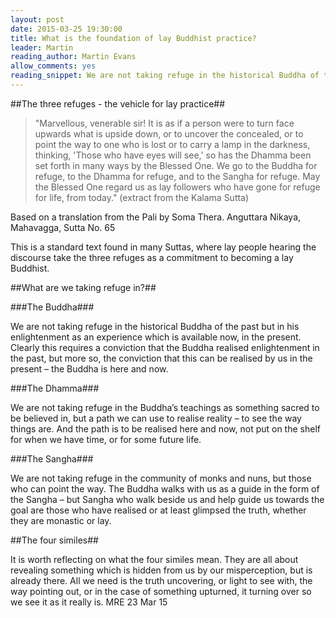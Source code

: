 ```yaml
---
layout: post
date: 2015-03-25 19:30:00
title: What is the foundation of lay Buddhist practice?
leader: Martin
reading_author: Martin Evans
allow_comments: yes
reading_snippet: We are not taking refuge in the historical Buddha of the past but in his enlightenment as an experience which is available now, in the present.
---
```

##The three refuges - the vehicle for lay practice##

>"Marvellous, venerable sir! It is as if a person were to turn face upwards what is upside down, or to uncover the concealed, or to point the way to one who is lost or to carry a lamp in the darkness, thinking, 'Those who have eyes will see,' so has the Dhamma been set forth in many ways by the Blessed One. We go to the Buddha for refuge, to the Dhamma for refuge, and to the Sangha for refuge. May the Blessed One regard us as lay followers who have gone for refuge for life, from today."  (extract from the Kalama Sutta)

Based on a translation from the Pali by Soma Thera.  Anguttara Nikaya, Mahavagga, Sutta No. 65

This is a standard text found in many Suttas, where lay people hearing the discourse take the three refuges as a commitment to becoming a lay Buddhist.

##What are we taking refuge in?##

###The Buddha###

We are not taking refuge in the historical Buddha of the past but in his enlightenment as an experience which is available now, in the present.  Clearly this requires a conviction that the Buddha realised enlightenment in the past, but more so, the conviction that this can be realised by us in the present – the Buddha is here and now.

###The Dhamma###

We are not taking refuge in the Buddha’s teachings as something sacred to be believed in, but a path we can use to realise reality – to see the way things are. And the path is to be realised here and now, not put on the shelf for when we have time, or for some future life.

###The Sangha###

We are not taking refuge in the community of monks and nuns, but those who can point the way.  The Buddha walks with us as a guide in the form of the Sangha – but Sangha who walk beside us and help guide us towards the goal are those who have realised or at least glimpsed the truth, whether they are monastic or lay.

##The four similes##

It is worth reflecting on what the four similes mean.  They are all about revealing something which is hidden from us by our misperception, but is already there.  All we need is the truth uncovering, or light to see with, the way pointing out, or in the case of something upturned, it turning over so we see it as it really is.
MRE 23 Mar 15

